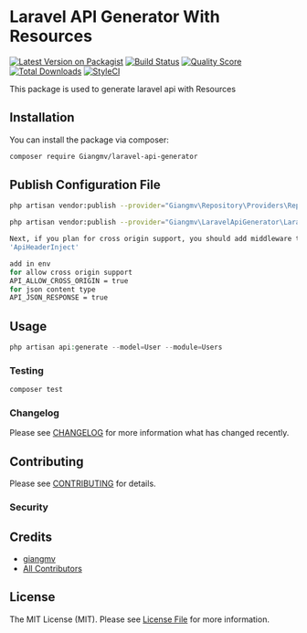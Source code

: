 # Laravel API Generator With Resources

[![Latest Version on Packagist](https://img.shields.io/packagist/v/Giangmv/laravel-api-generator.svg?style=flat-square)](https://packagist.org/packages/Giangmv/laravel-api-generator)
[![Build Status](https://img.shields.io/travis/Giangmv/laravel-api-generator/master.svg?style=flat-square)](https://travis-ci.org/Giangmv/laravel-api-generator)
[![Quality Score](https://img.shields.io/scrutinizer/g/Giangmv/laravel-api-generator.svg?style=flat-square)](https://scrutinizer-ci.com/g/Giangmv/laravel-api-generator)
[![Total Downloads](https://img.shields.io/packagist/dt/Giangmv/laravel-api-generator.svg?style=flat-square)](https://packagist.org/packages/Giangmv/laravel-api-generator)
[![StyleCI](https://github.styleci.io/repos/218828115/shield?branch=master)](https://github.styleci.io/repos/218828115)

This package is used to generate laravel api with Resources

## Installation

You can install the package via composer:

```bash
composer require Giangmv/laravel-api-generator
```

## Publish Configuration File

```bash
php artisan vendor:publish --provider="Giangmv\Repository\Providers\RepositoryServiceProvider" --tag="repository-config"

php artisan vendor:publish --provider="Giangmv\LaravelApiGenerator\LaravelApiGeneratorServiceProvider" --tag="config"

Next, if you plan for cross origin support, you should add middleware to your api middleware group within your app/Http/Kernel.php file:
'ApiHeaderInject'

add in env
for allow cross origin support
API_ALLOW_CROSS_ORIGIN = true
for json content type
API_JSON_RESPONSE = true
```

## Usage

``` php
php artisan api:generate --model=User --module=Users
```

### Testing

``` bash
composer test
```

### Changelog

Please see [CHANGELOG](CHANGELOG.md) for more information what has changed recently.

## Contributing

Please see [CONTRIBUTING](CONTRIBUTING.md) for details.

### Security

## Credits

- [giangmv](https://github.com/Giangmv)
- [All Contributors](../../contributors)

## License

The MIT License (MIT). Please see [License File](LICENSE.md) for more information.
